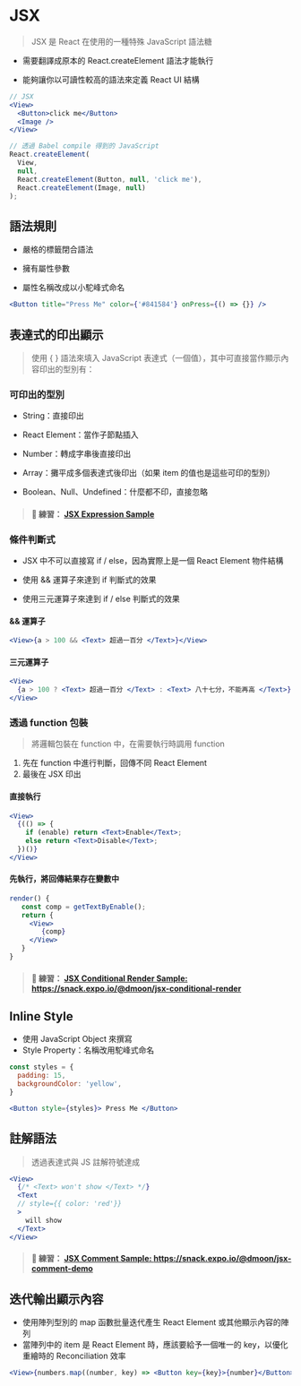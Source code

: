 # JSX

> JSX 是 React 在使用的一種特殊 JavaScript 語法糖

- 需要翻譯成原本的 React.createElement 語法才能執行

- 能夠讓你以可讀性較高的語法來定義 React UI 結構

```jsx
// JSX
<View>
  <Button>click me</Button>
  <Image />
</View>
```

```javascript
// 透過 Babel compile 得到的 JavaScript
React.createElement(
  View,
  null,
  React.createElement(Button, null, 'click me'),
  React.createElement(Image, null)
);
```

## 語法規則

- 嚴格的標籤閉合語法

- 擁有屬性參數
- 屬性名稱改成以小駝峰式命名

```jsx
<Button title="Press Me" color={'#841584'} onPress={() => {}} />
```

## 表達式的印出顯示

> 使用 { } 語法來填入 JavaScript 表達式（一個值），其中可直接當作顯示內容印出的型別有：

### 可印出的型別

- String：直接印出
- React Element：當作子節點插入

- Number：轉成字串後直接印出

- Array：攤平成多個表達式後印出（如果 item 的值也是這些可印的型別）

- Boolean、Null、Undefined：什麼都不印，直接忽略

> ####  練習： [JSX Expression Sample](https://snack.expo.io/@dmoon/jsx-expression-demo)

### 條件判斷式

- JSX 中不可以直接寫 if / else，因為實際上是一個 React Element 物件結構
- 使用 && 運算子來達到 if 判斷式的效果

- 使用三元運算子來達到 if / else 判斷式的效果

#### && 運算子

```jsx
<View>{a > 100 && <Text> 超過一百分 </Text>}</View>
```

#### 三元運算子

```jsx
<View>
  {a > 100 ? <Text> 超過一百分 </Text> : <Text> 八十七分，不能再高 </Text>}
</View>
```

### 透過 function 包裝

> 將邏輯包裝在 function 中，在需要執行時調用 function

1.  先在 function 中進行判斷，回傳不同 React Element
2.  最後在 JSX 印出

#### 直接執行

```jsx
<View>
  {(() => {
    if (enable) return <Text>Enable</Text>;
    else return <Text>Disable</Text>;
  })()}
</View>
```

#### 先執行，將回傳結果存在變數中

```jsx
render() {
   const comp = getTextByEnable();
   return {
     <View>
        {comp}
     </View>
   }
}
```

> ####  練習： [JSX Conditional Render Sample: <https://snack.expo.io/@dmoon/jsx-conditional-render>](https://snack.expo.io/@dmoon/jsx-conditional-render)

## Inline Style

- 使用 JavaScript Object 來撰寫
- Style Property：名稱改用駝峰式命名

```jsx
const styles = {
  padding: 15,
  backgroundColor: 'yellow',
}

<Button style={styles}> Press Me </Button>
```

## 註解語法

> 透過表達式與 JS 註解符號達成

```jsx
<View>
  {/* <Text> won't show </Text> */}
  <Text
  // style={{ color: 'red'}}
  >
    will show
  </Text>
</View>
```

> ####  練習： [JSX Comment Sample: <https://snack.expo.io/@dmoon/jsx-comment-demo>](https://snack.expo.io/@dmoon/jsx-comment-demo)

## 迭代輸出顯示內容

- 使用陣列型別的 map 函數批量迭代產生 React Element 或其他顯示內容的陣列
- 當陣列中的 item 是 React Element 時，應該要給予一個唯一的 key，以優化重繪時的 Reconciliation 效率

```jsx
<View>{numbers.map((number, key) => <Button key={key}>{number}</Button>)}</View>
```
